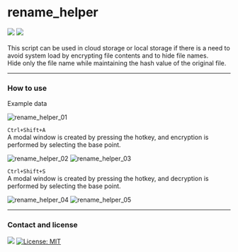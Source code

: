 # rename_helper
<div align=left> 
  <img src="https://img.shields.io/badge/autohotkey-334455?style=flat-square&logo=autohotkey&logoColor=white">
  <img src="https://img.shields.io/badge/windows-0078D6?style=flat-square&logo=windows&logoColor=white">
  <br>
  <br>
</div>
This script can be used in cloud storage or local storage if there is a need to avoid system load by encrypting file contents and to hide file names.<br>
Hide only the file name while maintaining the hash value of the original file.<br>

* * *

### How to use

Example data<br>

![rename_helper_01](https://user-images.githubusercontent.com/116544940/208820071-0cb517eb-8e61-4668-b45a-355d545bebc1.png)

`Ctrl+Shift+A`<br>
A modal window is created by pressing the hotkey, and encryption is performed by selecting the base point.

![rename_helper_02](https://user-images.githubusercontent.com/116544940/208820074-59c1f1de-1103-4a48-b872-8330c441d6a9.png)
![rename_helper_03](https://user-images.githubusercontent.com/116544940/208820077-e89c5713-781b-4f77-b704-85d4c9f1d5c9.png)

`Ctrl+Shift+S`<br>
A modal window is created by pressing the hotkey, and decryption is performed by selecting the base point.

![rename_helper_04](https://user-images.githubusercontent.com/116544940/208820079-a274ba4b-5c57-4a2c-af02-a148481ce778.png)
![rename_helper_05](https://user-images.githubusercontent.com/116544940/208820080-6a4d83fd-9a62-4b13-b5c9-eb65bfc942d2.png)

* * *

### Contact and license

<a href="mailto:xqbty8po-dntco43u@yahoo.com" target="_blank"><img src="https://img.shields.io/badge/yahoo!-6001D2?style=flat-square&logo=yahoo!&logoColor=white"/></a>
[![License: MIT](https://img.shields.io/badge/License-MIT-yellow.svg)](https://opensource.org/licenses/MIT)
